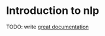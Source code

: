 # Introduction to nlp

TODO: write [great documentation](http://jacobian.org/writing/what-to-write/)
